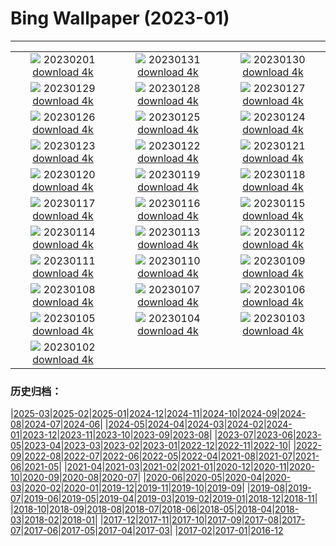 # Bing Wallpaper (2023-01)
**************
| | | |
| :----: | :----: | :----: |
| ![](https://www.bing.com/th?id=OHR.SunriseCastle_DE-DE6987321313_1920x1080.jpg) 20230201 [download 4k](https://www.bing.com/th?id=OHR.SunriseCastle_DE-DE6987321313_UHD.jpg) | ![](https://www.bing.com/th?id=OHR.GoldruteWinter_DE-DE3393829775_1920x1080.jpg) 20230131 [download 4k](https://www.bing.com/th?id=OHR.GoldruteWinter_DE-DE3393829775_UHD.jpg) | ![](https://www.bing.com/th?id=OHR.IceSailingBalaton_DE-DE6659044258_1920x1080.jpg) 20230130 [download 4k](https://www.bing.com/th?id=OHR.IceSailingBalaton_DE-DE6659044258_UHD.jpg) |
| ![](https://www.bing.com/th?id=OHR.BlackbirdDay_DE-DE5591371007_1920x1080.jpg) 20230129 [download 4k](https://www.bing.com/th?id=OHR.BlackbirdDay_DE-DE5591371007_UHD.jpg) | ![](https://www.bing.com/th?id=OHR.BlueBahamas_DE-DE4821412204_1920x1080.jpg) 20230128 [download 4k](https://www.bing.com/th?id=OHR.BlueBahamas_DE-DE4821412204_UHD.jpg) | ![](https://www.bing.com/th?id=OHR.RedMangrove_DE-DE1625406419_1920x1080.jpg) 20230127 [download 4k](https://www.bing.com/th?id=OHR.RedMangrove_DE-DE1625406419_UHD.jpg) |
| ![](https://www.bing.com/th?id=OHR.HighArchChina_DE-DE5049467350_1920x1080.jpg) 20230126 [download 4k](https://www.bing.com/th?id=OHR.HighArchChina_DE-DE5049467350_UHD.jpg) | ![](https://www.bing.com/th?id=OHR.BirksofAberfeldy_DE-DE4614252179_1920x1080.jpg) 20230125 [download 4k](https://www.bing.com/th?id=OHR.BirksofAberfeldy_DE-DE4614252179_UHD.jpg) | ![](https://www.bing.com/th?id=OHR.ColleSantaLucia_DE-DE4218893188_1920x1080.jpg) 20230124 [download 4k](https://www.bing.com/th?id=OHR.ColleSantaLucia_DE-DE4218893188_UHD.jpg) |
| ![](https://www.bing.com/th?id=OHR.SunriseMoai_DE-DE3592014111_1920x1080.jpg) 20230123 [download 4k](https://www.bing.com/th?id=OHR.SunriseMoai_DE-DE3592014111_UHD.jpg) | ![](https://www.bing.com/th?id=OHR.YearRabbit_DE-DE3138498119_1920x1080.jpg) 20230122 [download 4k](https://www.bing.com/th?id=OHR.YearRabbit_DE-DE3138498119_UHD.jpg) | ![](https://www.bing.com/th?id=OHR.WaschbaerBirke_DE-DE2456768412_1920x1080.jpg) 20230121 [download 4k](https://www.bing.com/th?id=OHR.WaschbaerBirke_DE-DE2456768412_UHD.jpg) |
| ![](https://www.bing.com/th?id=OHR.FalklandKings_DE-DE2111895344_1920x1080.jpg) 20230120 [download 4k](https://www.bing.com/th?id=OHR.FalklandKings_DE-DE2111895344_UHD.jpg) | ![](https://www.bing.com/th?id=OHR.SFFParkCity_DE-DE1452194180_1920x1080.jpg) 20230119 [download 4k](https://www.bing.com/th?id=OHR.SFFParkCity_DE-DE1452194180_UHD.jpg) | ![](https://www.bing.com/th?id=OHR.WhiteSands_DE-DE0407454776_1920x1080.jpg) 20230118 [download 4k](https://www.bing.com/th?id=OHR.WhiteSands_DE-DE0407454776_UHD.jpg) |
| ![](https://www.bing.com/th?id=OHR.SessileOaks_DE-DE9549638738_1920x1080.jpg) 20230117 [download 4k](https://www.bing.com/th?id=OHR.SessileOaks_DE-DE9549638738_UHD.jpg) | ![](https://www.bing.com/th?id=OHR.BergpalaisPillnitz_DE-DE0888287933_1920x1080.jpg) 20230116 [download 4k](https://www.bing.com/th?id=OHR.BergpalaisPillnitz_DE-DE0888287933_UHD.jpg) | ![](https://www.bing.com/th?id=OHR.Turku_DE-DE9090739425_1920x1080.jpg) 20230115 [download 4k](https://www.bing.com/th?id=OHR.Turku_DE-DE9090739425_UHD.jpg) |
| ![](https://www.bing.com/th?id=OHR.DonkeyFeast_DE-DE8657491831_1920x1080.jpg) 20230114 [download 4k](https://www.bing.com/th?id=OHR.DonkeyFeast_DE-DE8657491831_UHD.jpg) | ![](https://www.bing.com/th?id=OHR.Pneumatocysts_DE-DE7897305526_1920x1080.jpg) 20230113 [download 4k](https://www.bing.com/th?id=OHR.Pneumatocysts_DE-DE7897305526_UHD.jpg) | ![](https://www.bing.com/th?id=OHR.RumeliHisari_DE-DE6291736436_1920x1080.jpg) 20230112 [download 4k](https://www.bing.com/th?id=OHR.RumeliHisari_DE-DE6291736436_UHD.jpg) |
| ![](https://www.bing.com/th?id=OHR.Umschreibung_DE-DE6146342489_1920x1080.jpg) 20230111 [download 4k](https://www.bing.com/th?id=OHR.Umschreibung_DE-DE6146342489_UHD.jpg) | ![](https://www.bing.com/th?id=OHR.HummockIce_DE-DE5996475227_1920x1080.jpg) 20230110 [download 4k](https://www.bing.com/th?id=OHR.HummockIce_DE-DE5996475227_UHD.jpg) | ![](https://www.bing.com/th?id=OHR.TeufelsbrueckeWilhelmshoehe_DE-DE5843541762_1920x1080.jpg) 20230109 [download 4k](https://www.bing.com/th?id=OHR.TeufelsbrueckeWilhelmshoehe_DE-DE5843541762_UHD.jpg) |
| ![](https://www.bing.com/th?id=OHR.Breckenridge_DE-DE5751584348_1920x1080.jpg) 20230108 [download 4k](https://www.bing.com/th?id=OHR.Breckenridge_DE-DE5751584348_UHD.jpg) | ![](https://www.bing.com/th?id=OHR.BlackFell_DE-DE5604022043_1920x1080.jpg) 20230107 [download 4k](https://www.bing.com/th?id=OHR.BlackFell_DE-DE5604022043_UHD.jpg) | ![](https://www.bing.com/th?id=OHR.HermelinSchnee_DE-DE5463277737_1920x1080.jpg) 20230106 [download 4k](https://www.bing.com/th?id=OHR.HermelinSchnee_DE-DE5463277737_UHD.jpg) |
| ![](https://www.bing.com/th?id=OHR.HIISSF_DE-DE5417261955_1920x1080.jpg) 20230105 [download 4k](https://www.bing.com/th?id=OHR.HIISSF_DE-DE5417261955_UHD.jpg) | ![](https://www.bing.com/th?id=OHR.Perihelion_DE-DE5314856003_1920x1080.jpg) 20230104 [download 4k](https://www.bing.com/th?id=OHR.Perihelion_DE-DE5314856003_UHD.jpg) | ![](https://www.bing.com/th?id=OHR.SandhillSleeping_DE-DE5257089230_1920x1080.jpg) 20230103 [download 4k](https://www.bing.com/th?id=OHR.SandhillSleeping_DE-DE5257089230_UHD.jpg) |
| ![](https://www.bing.com/th?id=OHR.HohenzollernBurg_DE-DE5165513029_1920x1080.jpg) 20230102 [download 4k](https://www.bing.com/th?id=OHR.HohenzollernBurg_DE-DE5165513029_UHD.jpg) |  |  |

### 历史归档：

|[2025-03](/2025-03/2025-03.md)|[2025-02](/2025-02/2025-02.md)|[2025-01](/2025-01/2025-01.md)|[2024-12](/2024-12/2024-12.md)|[2024-11](/2024-11/2024-11.md)|[2024-10](/2024-10/2024-10.md)|[2024-09](/2024-09/2024-09.md)|[2024-08](/2024-08/2024-08.md)|[2024-07](/2024-07/2024-07.md)|[2024-06](/2024-06/2024-06.md)|
|[2024-05](/2024-05/2024-05.md)|[2024-04](/2024-04/2024-04.md)|[2024-03](/2024-03/2024-03.md)|[2024-02](/2024-02/2024-02.md)|[2024-01](/2024-01/2024-01.md)|[2023-12](/2023-12/2023-12.md)|[2023-11](/2023-11/2023-11.md)|[2023-10](/2023-10/2023-10.md)|[2023-09](/2023-09/2023-09.md)|[2023-08](/2023-08/2023-08.md)|
|[2023-07](/2023-07/2023-07.md)|[2023-06](/2023-06/2023-06.md)|[2023-05](/2023-05/2023-05.md)|[2023-04](/2023-04/2023-04.md)|[2023-03](/2023-03/2023-03.md)|[2023-02](/2023-02/2023-02.md)|[2023-01](/2023-01/2023-01.md)|[2022-12](/2022-12/2022-12.md)|[2022-11](/2022-11/2022-11.md)|[2022-10](/2022-10/2022-10.md)|
|[2022-09](/2022-09/2022-09.md)|[2022-08](/2022-08/2022-08.md)|[2022-07](/2022-07/2022-07.md)|[2022-06](/2022-06/2022-06.md)|[2022-05](/2022-05/2022-05.md)|[2022-04](/2022-04/2022-04.md)|[2021-08](/2021-08/2021-08.md)|[2021-07](/2021-07/2021-07.md)|[2021-06](/2021-06/2021-06.md)|[2021-05](/2021-05/2021-05.md)|
|[2021-04](/2021-04/2021-04.md)|[2021-03](/2021-03/2021-03.md)|[2021-02](/2021-02/2021-02.md)|[2021-01](/2021-01/2021-01.md)|[2020-12](/2020-12/2020-12.md)|[2020-11](/2020-11/2020-11.md)|[2020-10](/2020-10/2020-10.md)|[2020-09](/2020-09/2020-09.md)|[2020-08](/2020-08/2020-08.md)|[2020-07](/2020-07/2020-07.md)|
|[2020-06](/2020-06/2020-06.md)|[2020-05](/2020-05/2020-05.md)|[2020-04](/2020-04/2020-04.md)|[2020-03](/2020-03/2020-03.md)|[2020-02](/2020-02/2020-02.md)|[2020-01](/2020-01/2020-01.md)|[2019-12](/2019-12/2019-12.md)|[2019-11](/2019-11/2019-11.md)|[2019-10](/2019-10/2019-10.md)|[2019-09](/2019-09/2019-09.md)|
|[2019-08](/2019-08/2019-08.md)|[2019-07](/2019-07/2019-07.md)|[2019-06](/2019-06/2019-06.md)|[2019-05](/2019-05/2019-05.md)|[2019-04](/2019-04/2019-04.md)|[2019-03](/2019-03/2019-03.md)|[2019-02](/2019-02/2019-02.md)|[2019-01](/2019-01/2019-01.md)|[2018-12](/2018-12/2018-12.md)|[2018-11](/2018-11/2018-11.md)|
|[2018-10](/2018-10/2018-10.md)|[2018-09](/2018-09/2018-09.md)|[2018-08](/2018-08/2018-08.md)|[2018-07](/2018-07/2018-07.md)|[2018-06](/2018-06/2018-06.md)|[2018-05](/2018-05/2018-05.md)|[2018-04](/2018-04/2018-04.md)|[2018-03](/2018-03/2018-03.md)|[2018-02](/2018-02/2018-02.md)|[2018-01](/2018-01/2018-01.md)|
|[2017-12](/2017-12/2017-12.md)|[2017-11](/2017-11/2017-11.md)|[2017-10](/2017-10/2017-10.md)|[2017-09](/2017-09/2017-09.md)|[2017-08](/2017-08/2017-08.md)|[2017-07](/2017-07/2017-07.md)|[2017-06](/2017-06/2017-06.md)|[2017-05](/2017-05/2017-05.md)|[2017-04](/2017-04/2017-04.md)|[2017-03](/2017-03/2017-03.md)|
|[2017-02](/2017-02/2017-02.md)|[2017-01](/2017-01/2017-01.md)|[2016-12](/2016-12/2016-12.md)
